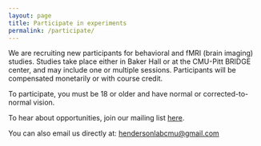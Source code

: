 ```yaml
---
layout: page
title: Participate in experiments
permalink: /participate/
---
```


We are recruiting new participants for behavioral and fMRI (brain imaging) studies. Studies take place either in Baker Hall or at the CMU-Pitt BRIDGE center, and may include one or multiple sessions. Participants will be compensated monetarily or with course credit. 

To participate, you must be 18 or older and have normal or corrected-to-normal vision.

To hear about opportunities, join our mailing list [here](https://groups.google.com/g/henderson-lab-participants).

You can also email us directly at: hendersonlabcmu@gmail.com

